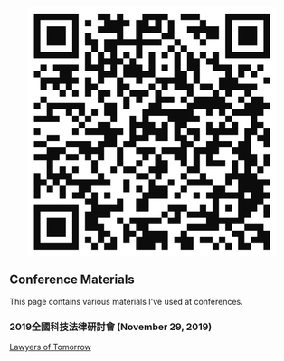<p align="center">
<img align="center" src="assets/qrcode.svg">
</p>

## Conference Materials

This page contains various materials I've used at conferences.

### 2019全國科技法律研討會 (November 29, 2019)
[Lawyers of Tomorrow](https://drive.google.com/file/d/1OOf0vDIxAlsCw1TuXMeQr0IIYjgyE90T/view?usp=sharing)

